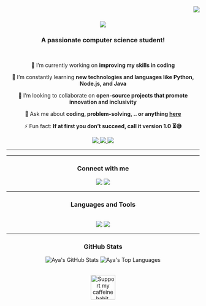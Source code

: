 

<!--
**Aya-Ahmad/Aya-Ahmad** is a ✨ _special_ ✨ repository because its `README.md` (this file) appears on your GitHub profile.

Here are some ideas to get you started:

- 🔭 I’m currently working on ...
- 🌱 I’m currently learning ...
- 👯 I’m looking to collaborate on ...
- 🤔 I’m looking for help with ...
- 💬 Ask me about ...
- 📫 How to reach me: ...
- 😄 Pronouns: ...
- ⚡ Fun fact: ...
-->

<img align="right" src="https://visitor-badge.laobi.icu/badge?page_id=aya-ahmad.aya-ahmad" />

<h1 align="center">
    <img src="https://readme-typing-svg.herokuapp.com/?font=Righteous&size=35&center=true&vCenter=true&width=500&height=70&duration=4000&color=ff69b4&lines=Hi+There!+👋;+I'm+Aya+Ahmad!😊;" />
</h1>
<h3 align="center">A passionate computer science student! </h3>

<br/>

<div align="center">
  
  🔭 I’m currently working on **improving my skills in coding**
  
 🌱 I’m constantly learning **new technologies and languages like Python, Node.js, and Java**
 
 👯 I’m looking to collaborate on **open-source projects that promote innovation and inclusivity**
 
 💬 Ask me about **coding, problem-solving, .. or anything [here](https://github.com/Aya-Ahmad/Aya-Ahmad/issues)** 
 
 ⚡ Fun fact: **If at first you don’t succeed, call it version 1.0 ⏳😅**

 </div>

<div align="center"> 
  <a href="mailto:aya.w.ahmadd@gmail.com">
    <img src="https://img.shields.io/badge/Gmail-ff69b4?style=for-the-badge&logo=gmail&logoColor=white" />
  </a>
  <a href="https://linkedin.com/in/ayaahmad" target="_blank">
    <img src="https://img.shields.io/badge/LinkedIn-0077B5?style=for-the-badge&logo=linkedin&logoColor=white" target="_blank" />
  </a>
  <a href="https://github.com/aya-ahmad" target="_blank">
     <img src="https://img.shields.io/badge/GitHub-333333?style=for-the-badge&logo=github&logoColor=white" target="_blank" />
  </a>
</div>


---



---

<h3 align="center">Connect with me</h3>
<p align="center">
  <a href="https://www.linkedin.com/in/your-linkedin-profile" target="_blank"><img src="https://img.shields.io/badge/LinkedIn-ff69b4?style=for-the-badge&logo=linkedin&logoColor=white"></a>
  <a href="https://github.com/your-github-profile" target="_blank"><img src="https://img.shields.io/badge/GitHub-ff69b4?style=for-the-badge&logo=github&logoColor=white"></a>
</p>

---

<h3 align="center">Languages and Tools</h3>
<br/>
<div align="center">
    <img src="https://skillicons.dev/icons?i=react,bootstrap,mui,html,css,vscode,github,figma,tailwind,git,r" />
    <img src="https://skillicons.dev/icons?i=nodejs,python,javascript,typescript,express,firebase,mongodb,c,java,nextjs,mysql,flask" /><br>
</div>

---

<h3 align="center">GitHub Stats</h3>
<p align="center">
  <img src="https://github-readme-stats.vercel.app/api?username=your-github-username&show_icons=true&theme=radical" alt="Aya's GitHub Stats" />
  <img src="https://github-readme-stats.vercel.app/api/top-langs/?username=your-github-username&theme=radical&layout=compact" alt="Aya's Top Languages" />
</p>

<br/>

<div align="center">
<a href='https://ko-fi.com/V7V4RAK9C' target='_blank'><img height='64' style='border:0px;height:64px;' src='https://storage.ko-fi.com/cdn/kofi1.png?v=3' border='0' alt='Support my caffeine habit, and I'll keep coding!☕️' /></a>
</div>

<br/>



